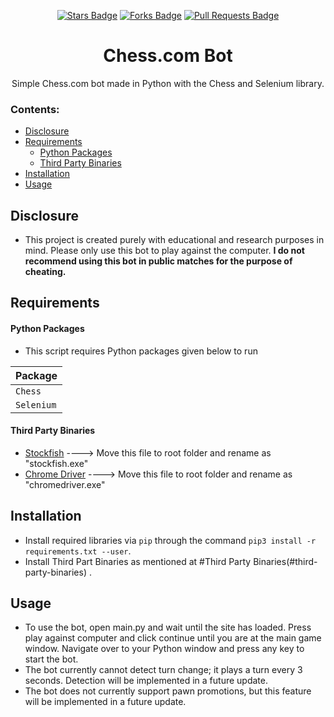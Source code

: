 <p align="center">
<a href="https://github.com/Panc4kes/chess.com-bot/stargazers"><img src="https://img.shields.io/github/stars/Panc4kes/chess.com-bot" alt="Stars Badge"/></a>
<a href="https://github.com/Panc4kes/chess.com-bot/network/members"><img src="https://img.shields.io/github/forks/Panc4kes/chess.com-bot" alt="Forks Badge"/></a>
<a href="https://github.com/Panc4kes/chess.com-bot/pulls"><img src="https://img.shields.io/github/issues-pr/Panc4kes/chess.com-bot" alt="Pull Requests Badge"/></a></p>
<h1 align="center">Chess.com Bot</h1>
<p align="center">Simple Chess.com bot made in Python with the Chess and Selenium library.</p>

 ### Contents:
  - [Disclosure](#disclosure)
  - [Requirements](#requirements)
      - [Python Packages](python-packages)
      - [Third Party Binaries](#third-party-binaries)
  - [Installation](#installation)
  - [Usage](#usage)
## Disclosure
- This project is created purely with educational and research purposes in mind. Please only use this bot to play against the computer. **I do not recommend using this bot in public matches for the purpose of cheating.**

## Requirements

#### Python Packages
- This script requires Python packages given below to run

| Package |
| --- |
| ` Chess ` | 
| ` Selenium ` | 

#### Third Party Binaries

- [Stockfish](https://stockfishchess.org/download/) ----> Move this file to root folder and rename as "stockfish.exe"
- [Chrome Driver](https://chromedriver.chromium.org/downloads) ----> Move this file to root folder and rename as "chromedriver.exe"


## Installation
- Install required libraries via `pip` through the command `pip3 install -r requirements.txt --user`.
- Install Third Part Binaries as mentioned at #Third Party Binaries(#third-party-binaries) .

## Usage
- To use the bot, open main.py and wait until the site has loaded. Press play against computer and click continue until you are at the main game window. Navigate over to your Python window and press any key to start the bot.
- The bot currently cannot detect turn change; it plays a turn every 3 seconds. Detection will be implemented in a future update.
- The bot does not currently support pawn promotions, but this feature will be implemented in a future update.
